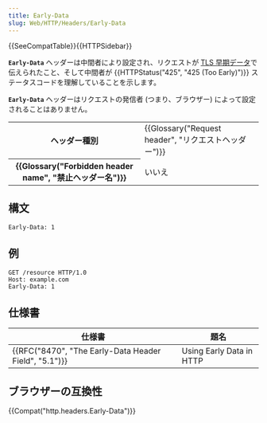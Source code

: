 ```yaml
---
title: Early-Data
slug: Web/HTTP/Headers/Early-Data
---
```


{{SeeCompatTable}}{{HTTPSidebar}}

**`Early-Data`** ヘッダーは中間者により設定され、リクエストが [TLS 早期データ](/ja/docs/Web/Security/Transport_Layer_Security#TLS_1.3)で伝えられたこと、そして中間者が {{HTTPStatus("425", "425 (Too Early)")}} ステータスコードを理解していることを示します。

**`Early-Data`** ヘッダーはリクエストの発信者 (つまり、ブラウザー) によって設定されることはありません。

<table class="properties">
  <tbody>
    <tr>
      <th scope="row">ヘッダー種別</th>
      <td>
        {{Glossary("Request header", "リクエストヘッダー")}}
      </td>
    </tr>
    <tr>
      <th scope="row">
        {{Glossary("Forbidden header name", "禁止ヘッダー名")}}
      </th>
      <td>いいえ</td>
    </tr>
  </tbody>
</table>

## 構文

```
Early-Data: 1
```

## 例

```
GET /resource HTTP/1.0
Host: example.com
Early-Data: 1
```

## 仕様書

| 仕様書                                                | 題名                     |
| ----------------------------------------------------- | ------------------------ |
| {{RFC("8470", "The Early-Data Header Field", "5.1")}} | Using Early Data in HTTP |

## ブラウザーの互換性

{{Compat("http.headers.Early-Data")}}
